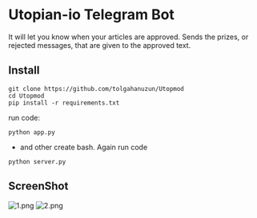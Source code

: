 # Utopian-io Telegram Bot

It will let you know when your articles are approved. Sends the prizes, or rejected messages, that are given to the approved text.

## Install

```
git clone https://github.com/tolgahanuzun/Utopmod
cd Utopmod
pip install -r requirements.txt
```

run code:
```
python app.py
```
- and other create bash. Again run code
```
python server.py
```

## ScreenShot

![1.png](https://res.cloudinary.com/hpiynhbhq/image/upload/v1521662205/a0hwgqkyaibxtn45dsv3.png)
![2.png](https://res.cloudinary.com/hpiynhbhq/image/upload/v1521662206/djawj7vp6h0qb8aeh1my.png)

